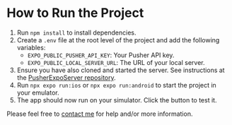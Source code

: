 # How to Run the Project

1. Run `npm install` to install dependencies.
2. Create a `.env` file at the root level of the project and add the following variables:
    - `EXPO_PUBLIC_PUSHER_API_KEY`: Your Pusher API key.
    - `EXPO_PUBLIC_LOCAL_SERVER_URL`: The URL of your local server.
3. Ensure you have also cloned and started the server. See instructions at the [PusherExpoServer repository](https://github.com/eylonshm/PusherExpoServer).
4. Run `npx expo run:ios` or `npx expo run:android` to start the project in your emulator.
5. The app should now run on your simulator. Click the button to test it.

Please feel free to [contact me](https://www.linkedin.com/in/eylonshm) for help and/or more information.
